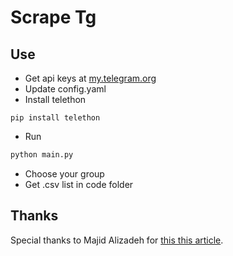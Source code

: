 # Scrape Tg
## Use
- Get api keys at [my.telegram.org](my.telegram.org)
- Update config.yaml
- Install telethon
```
pip install telethon
```
- Run
```python
python main.py
```
- Choose your group
- Get .csv list in code folder

## Thanks
Special thanks to Majid Alizadeh for [this this article](https://python.gotrained.com/scraping-telegram-group-members-python-telethon/).
